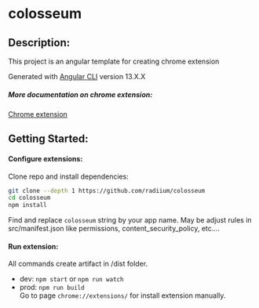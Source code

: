 # colosseum

## Description:
This project is an angular template for creating chrome extension 

Generated with [Angular CLI](https://github.com/angular/angular-cli) version 13.X.X  

##### More documentation on chrome extension:
[Chrome extension](https://developer.chrome.com/extensions)

## Getting Started:

#### Configure extensions:
Clone repo and install dependencies:  
```bash 
git clone --depth 1 https://github.com/radiium/colosseum
cd colosseum
npm install
```
Find and replace ```colosseum``` string by your app name.
May be adjust rules in src/manifest.json like permissions, content_security_policy, etc....

#### Run extension:
All commands create artifact in /dist folder.
- dev: ```npm start``` or ```npm run watch```
- prod: ```npm run build```  
Go to page ```chrome://extensions/``` for install extension manually.

